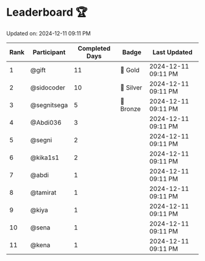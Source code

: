 # Leaderboard 🏆

Updated on: 2024-12-11 09:11 PM

| Rank | Participant       | Completed Days | Badge      | Last Updated         |
|------|-------------------|----------------|------------|----------------------|
| 1    | @gift             | 11             | 🏅 Gold     | 2024-12-11 09:11 PM |
| 2    | @sidocoder        | 10             | 🥈 Silver   | 2024-12-11 09:11 PM |
| 3    | @segnitsega       | 5              | 🥉 Bronze   | 2024-12-11 09:11 PM |
| 4    | @Abdi036          | 3              |            | 2024-12-11 09:11 PM |
| 5    | @segni            | 2              |            | 2024-12-11 09:11 PM |
| 6    | @kika1s1          | 2              |            | 2024-12-11 09:11 PM |
| 7    | @abdi             | 1              |            | 2024-12-11 09:11 PM |
| 8    | @tamirat          | 1              |            | 2024-12-11 09:11 PM |
| 9    | @kiya             | 1              |            | 2024-12-11 09:11 PM |
| 10   | @sena             | 1              |            | 2024-12-11 09:11 PM |
| 11   | @kena             | 1              |            | 2024-12-11 09:11 PM |

